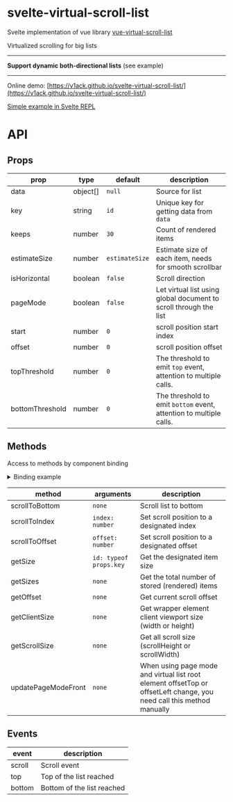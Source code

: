 # svelte-virtual-scroll-list

Svelte implementation of vue library [vue-virtual-scroll-list](https://github.com/tangbc/vue-virtual-scroll-list)

Virtualized scrolling for big lists

---
**Support dynamic both-directional lists** (see example)

---

Online demo: [https://v1ack.github.io/svelte-virtual-scroll-list/](https://v1ack.github.io/svelte-virtual-scroll-list/)

[Simple example in Svelte REPL](https://ru.svelte.dev/repl/eae82aab17b04420885851d58de50a2e?version=3.38.2)

# API

## Props

|prop|type|default|description|
|---|---|---|---|
|data|object[]|`null`|Source for list|
|key|string|`id`|Unique key for getting data from `data`|
|keeps|number|`30`|Count of rendered items|
|estimateSize|number|`estimateSize`|Estimate size of each item, needs for smooth scrollbar|
|isHorizontal|boolean|`false`|Scroll direction|
|pageMode|boolean|`false`|Let virtual list using global document to scroll through the list|
|start|number|`0`|scroll position start index
|offset|number|`0`|scroll position offset
|topThreshold|number|`0`|The threshold to emit `top` event, attention to multiple calls.
|bottomThreshold|number|`0`|The threshold to emit `bottom` event, attention to multiple calls.

## Methods

Access to methods by component binding
<details>
<summary>Binding example</summary>

```html

<script>
    let vs
</script>

<VirtualScroll bind:this={vs}></VirtualScroll>
<button on:click={vs.scrollToBottom}>To bottom</button>
```

</details>

|method|arguments|description|
|---|---|---|
|scrollToBottom|`none`|Scroll list to bottom|
|scrollToIndex|`index: number`|Set scroll position to a designated index|
|scrollToOffset|`offset: number`|Set scroll position to a designated offset|
|getSize|`id: typeof props.key`|Get the designated item size|
|getSizes|`none`|Get the total number of stored (rendered) items|
|getOffset|`none`|Get current scroll offset|
|getClientSize|`none`|Get wrapper element client viewport size (width or height)|
|getScrollSize|`none`|Get all scroll size (scrollHeight or scrollWidth)|
|updatePageModeFront|`none`|When using page mode and virtual list root element offsetTop or offsetLeft change, you need call this method manually|

## Events

|event|description|
|---|---|
|scroll|Scroll event|
|top|Top of the list reached|
|bottom|Bottom of the list reached|
